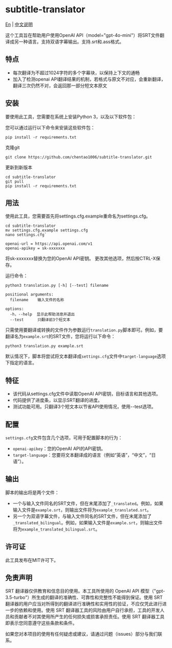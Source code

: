 # subtitle-translator

[En](https://github.com/chentao1006/subtitle-translator/blob/main/README.md) | [中文说明](https://github.com/chentao1006/subtitle-translator/blob/main/README-zh.md)

这个工具旨在帮助用户使用OpenAI API（model="gpt-4o-mini"）将SRT文件翻译成另一种语言。支持双语字幕输出。支持.srt和.ass格式。

## 特点

- 每次翻译为不超过1024字符的多个字幕块，以保持上下文的通畅
- 加入了检测openai API翻译结果的机制，若格式与原文不对应，会重新翻译，翻译三次仍然不对，会返回那一部分短文本原文

## 安装

要使用此工具，您需要在系统上安装Python 3，以及以下软件包：

您可以通过运行以下命令来安装这些软件包：

`pip install -r requirements.txt`

克隆git

`git clone https://github.com/chentao1006/subtitle-translator.git`

更新到新版本

```
cd subtitle-translator
git pull
pip install -r requirements.txt
```

## 用法

使用此工具，您需要首先将settings.cfg.example重命名为settings.cfg。

```
cd subtitle-translator
mv settings.cfg.example settings.cfg
nano settings.cfg` 
```

```
openai-url = https://api.openai.com/v1
openai-apikey = sk-xxxxxxx
```

将sk-xxxxxxx替换为您的OpenAI API密钥。 更改其他选项，然后按CTRL-X保存。

运行命令：

```
python3 translation.py [-h] [--test] filename

positional arguments:
  filename    输入文件的名称

options:
  -h，--help  显示此帮助消息并退出
  --test      只翻译前3个短文本
```

只需使用要翻译或转换的文件作为参数运行`translation.py`脚本即可。例如，要翻译名为`example.srt`的SRT文件，您将运行以下命令：

`python3 translation.py example.srt`

默认情况下，脚本将尝试将文本翻译成`settings.cfg`文件中`target-language`选项下指定的语言。

## 特征

- 该代码从settings.cfg文件中读取OpenAI API密钥，目标语言和其他选项。
- 代码提供了进度条，以显示SRT翻译的进度。
- 测试功能可用。只翻译3个短文本以节省API使用情况，使用--test选项。

## 配置

`settings.cfg`文件包含几个选项，可用于配置脚本的行为：

- `openai-apikey`：您的OpenAI API的API密钥。
- `target-language`：您要将文本翻译成的语言（例如“英语”，“中文”，“日语”）。

## 输出

脚本的输出将是两个文件：

- 一个与输入文件同名的SRT文件，但在末尾添加了`_translated`。例如，如果输入文件是`example.srt`，则输出文件将为`example_translated.srt`。
- 另一个为双语字幕文件，与输入文件同名的SRT文件，但在末尾添加了`_translated_bilingual`。例如，如果输入文件是`example.srt`，则输出文件将为`example_translated_bilingual.srt`。

## 许可证

此工具发布在MIT许可下。

## 免责声明

SRT 翻译器仅供教育和信息目的使用。本工具所使用的 OpenAI API 模型（"gpt-3.5-turbo"）所生成的翻译的准确性、可靠性和完整性不能得到保证。使用 SRT 翻译器的用户应当对所得到的翻译进行准确性和实用性的验证，不应仅凭此进行进一步的依赖和使用。使用 SRT 翻译器工具的风险由用户自行承担，工具的开发人员和贡献者不对其使用所产生的任何损失或损害承担责任。使用 SRT 翻译器工具即表示您同意遵守这些条款和条件。

如果您对本项目的使用有任何疑虑或建议，请通过问题（issues）部分与我们联系。
